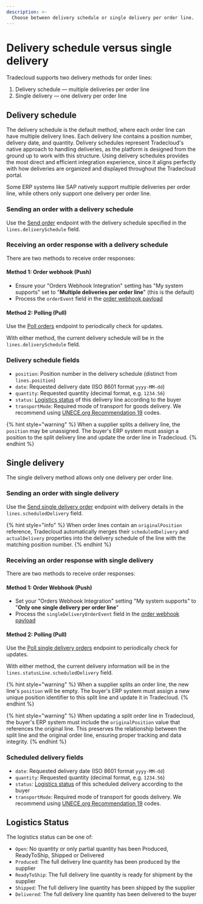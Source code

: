 ```yaml
---
description: >-
  Choose between delivery schedule or single delivery per order line.
---
```


# Delivery schedule versus single delivery

Tradecloud supports two delivery methods for order lines:

1. Delivery schedule — multiple deliveries per order line
2. Single delivery — one delivery per order line

## Delivery schedule

The delivery schedule is the default method, where each order line can have multiple delivery lines. Each delivery line contains a position number, delivery date, and quantity. Delivery schedules represent Tradecloud's native approach to handling deliveries, as the platform is designed from the ground up to work with this structure. Using delivery schedules provides the most direct and efficient integration experience, since it aligns perfectly with how deliveries are organized and displayed throughout the Tradecloud portal.

Some ERP systems like SAP natively support multiple deliveries per order line, while others only support one delivery per order line.

### Sending an order with a delivery schedule

Use the [Send order](https://swagger-ui.accp.tradecloud1.com/?url=https://api.accp.tradecloud1.com/v2/api-connector/specs.yaml#/buyer-endpoints/sendOrderByBuyerRoute) endpoint with the delivery schedule specified in the `lines.deliverySchedule` field.

### Receiving an order response with a delivery schedule

There are two methods to receive order responses:

#### Method 1: Order webhook (Push)

- Ensure your "Orders Webhook Integration" setting has "My system supports" set to "**Multiple deliveries per order line**" (this is the default)
- Process the `orderEvent` field in the [order webhook payload](https://swagger-ui.accp.tradecloud1.com/?url=https://api.accp.tradecloud1.com/v2/order-webhook-connector/specs.yaml#/order-webhook%20endpoints/webhookPost)

#### Method 2: Polling (Pull)

Use the [Poll orders](https://swagger-ui.accp.tradecloud1.com/?url=https://api.accp.tradecloud1.com/v2/order-search/specs.yaml#/order-search/pollOrdersRoute) endpoint to periodically check for updates.

With either method, the current delivery schedule will be in the `lines.deliverySchedule` field.

### Delivery schedule fields

- `position`: Position number in the delivery schedule (distinct from `lines.position`)
- `date`: Requested delivery date (ISO 8601 format `yyyy-MM-dd`)
- `quantity`: Requested quantity (decimal format, e.g. `1234.56`)
- `status`: [Logistics status](#logistics-status) of this delivery line according to the buyer
- `transportMode`: Required mode of transport for goods delivery. We recommend using [UNECE.org Recommendation 19](https://tfig.unece.org/contents/recommendation-19.htm) codes.

{% hint style="warning" %}
When a supplier splits a delivery line, the `position` may be unassigned. The buyer's ERP system must assign a position to the split delivery line and update the order line in Tradecloud.
{% endhint %}

## Single delivery

The single delivery method allows only one delivery per order line.

### Sending an order with single delivery

Use the [Send single delivery order](https://swagger-ui.accp.tradecloud1.com/?url=https://api.accp.tradecloud1.com/v2/api-connector/specs.yaml#/buyer-endpoints/sendSingleDeliveryOrderByBuyerRoute) endpoint with delivery details in the `lines.scheduledDelivery` field.

{% hint style="info" %}
When order lines contain an `originalPosition` reference, Tradecloud automatically merges their `scheduledDelivery` and `actualDelivery` properties into the delivery schedule of the line with the matching position number.
{% endhint %}

### Receiving an order response with single delivery

There are two methods to receive order responses:

#### Method 1: Order Webhook (Push)

- Set your "Orders Webhook Integration" setting "My system supports" to "**Only one single delivery per order line**"
- Process the `singleDeliveryOrderEvent` field in the [order webhook payload](https://swagger-ui.accp.tradecloud1.com/?url=https://api.accp.tradecloud1.com/v2/order-webhook-connector/specs.yaml#/order-webhook%20endpoints/webhookPost)

#### Method 2: Polling (Pull)

Use the [Poll single delivery orders](https://swagger-ui.accp.tradecloud1.com/?url=https://api.accp.tradecloud1.com/v2/order-search/specs.yaml#/order-search/pollOrdersSingleDeliveryRoute) endpoint to periodically check for updates.

With either method, the current delivery information will be in the `lines.statusLine.scheduledDelivery` field.

{% hint style="warning" %}
When a supplier splits an order line, the new line's `position` will be empty. The buyer's ERP system must assign a new unique position identifier to this split line and update it in Tradecloud.
{% endhint %}

{% hint style="warning" %}
When updating a split order line in Tradecloud, the buyer's ERP system must include the `originalPosition` value that references the original line. This preserves the relationship between the split line and the original order line, ensuring proper tracking and data integrity.
{% endhint %}

### Scheduled delivery fields

- `date`: Requested delivery date (ISO 8601 format `yyyy-MM-dd`)
- `quantity`: Requested quantity (decimal format, e.g. `1234.56`)
- `status`: [Logistics status](#logistics-status) of this scheduled delivery according to the buyer
- `transportMode`: Required mode of transport for goods delivery. We recommend using [UNECE.org Recommendation 19](https://tfig.unece.org/contents/recommendation-19.htm) codes.

## Logistics Status

The logistics status can be one of:

- `Open`: No quantity or only partial quantity has been Produced, ReadyToShip, Shipped or Delivered
- `Produced`: The full delivery line quantity has been produced by the supplier
- `ReadyToShip`: The full delivery line quantity is ready for shipment by the supplier
- `Shipped`: The full delivery line quantity has been shipped by the supplier
- `Delivered`: The full delivery line quantity has been delivered to the buyer
